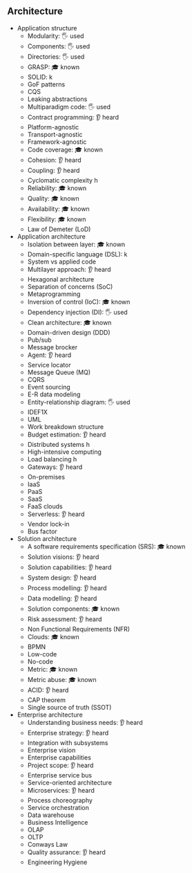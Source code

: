 ## Architecture

- Application structure
  - Modularity: 🖐️ used
  - Components: 🖐️ used
  - Directories: 🖐️ used
  - GRASP: 🎓 known
  - SOLID: k
  - GoF patterns
  - CQS
  - Leaking abstractions
  - Multiparadigm code: 🖐️ used
  - Contract programming: 👂 heard
  - Platform-agnostic
  - Transport-agnostic
  - Framework-agnostic
  - Code coverage: 🎓 known
  - Cohesion: 👂 heard
  - Coupling: 👂 heard
  - Cyclomatic complexity h
  - Reliability: 🎓 known
  - Quality: 🎓 known
  - Availability: 🎓 known
  - Flexibility: 🎓 known
  - Law of Demeter (LoD)
- Application architecture
  - Isolation between layer: 🎓 known
  - Domain-specific language (DSL): k
  - System vs applied code
  - Multilayer approach: 👂 heard
  - Hexagonal architecture
  - Separation of concerns (SoC)
  - Metaprogramming
  - Inversion of control (IoC): 🎓 known
  - Dependency injection (DI): 🖐️ used
  - Clean architecture: 🎓 known
  - Domain-driven design (DDD)
  - Pub/sub
  - Message brocker
  - Agent: 👂 heard
  - Service locator
  - Message Queue (MQ)
  - CQRS
  - Event sourcing
  - E-R data modeling
  - Entity-relationship diagram: 🖐️ used
  - IDEF1X
  - UML
  - Work breakdown structure
  - Budget estimation: 👂 heard
  - Distributed systems h
  - High-intensive computing
  - Load balancing h
  - Gateways: 👂 heard
  - On-premises
  - IaaS
  - PaaS
  - SaaS
  - FaaS clouds
  - Serverless: 👂 heard
  - Vendor lock-in
  - Bus factor
- Solution architecture
  - A software requirements specification (SRS): 🎓 known
  - Solution visions: 👂 heard
  - Solution capabilities: 👂 heard
  - System design: 👂 heard
  - Process modelling: 👂 heard
  - Data modelling: 👂 heard
  - Solution components: 🎓 known
  - Risk assessment: 👂 heard
  - Non Functional Requirements (NFR)
  - Clouds: 🎓 known
  - BPMN
  - Low-code
  - No-code
  - Metric: 🎓 known
  - Metric abuse: 🎓 known
  - ACID: 👂 heard
  - CAP theorem
  - Single source of truth (SSOT)
- Enterprise architecture
  - Understanding business needs: 👂 heard
  - Enterprise strategy: 👂 heard
  - Integration with subsystems
  - Enterprise vision
  - Enterprise capabilities
  - Project scope: 👂 heard
  - Enterprise service bus
  - Service-oriented architecture
  - Microservices: 👂 heard
  - Process choreography
  - Service orchestration
  - Data warehouse
  - Business Intelligence
  - OLAP
  - OLTP
  - Conways Law
  - Quality assurance: 👂 heard
  - Engineering Hygiene
